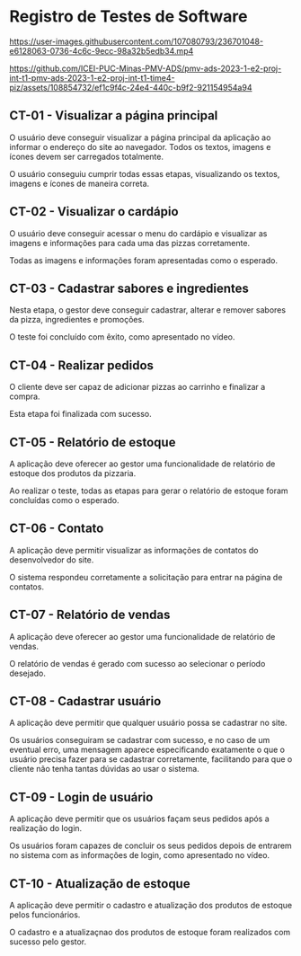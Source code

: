 # Registro de Testes de Software



https://user-images.githubusercontent.com/107080793/236701048-e6128063-0736-4c6c-9ecc-98a32b5edb34.mp4

https://github.com/ICEI-PUC-Minas-PMV-ADS/pmv-ads-2023-1-e2-proj-int-t1-pmv-ads-2023-1-e2-proj-int-t1-time4-piz/assets/108854732/ef1c9f4c-24e4-440c-b9f2-921154954a94


## CT-01 - Visualizar a página principal

O usuário deve conseguir visualizar a página principal da aplicação ao informar o endereço do site ao navegador. Todos os textos, imagens e ícones devem ser carregados totalmente.

O usuário conseguiu cumprir todas essas etapas, visualizando os textos, imagens e ícones de maneira correta.

## CT-02 - Visualizar o cardápio

O usuário deve conseguir acessar o menu do cardápio e visualizar as imagens e informações para cada uma das pizzas corretamente.

Todas as imagens e informações foram apresentadas como o esperado.

## CT-03 - Cadastrar sabores e ingredientes

Nesta etapa, o gestor deve conseguir cadastrar, alterar e remover sabores da pizza, ingredientes e promoções.

O teste foi concluído com êxito, como apresentado no vídeo.

## CT-04 - Realizar pedidos

O cliente deve ser capaz de adicionar pizzas ao carrinho e finalizar a compra. 

Esta etapa foi finalizada com sucesso.

## CT-05 - Relatório de estoque

A aplicação deve oferecer ao gestor uma funcionalidade de relatório de estoque dos produtos da pizzaria.

Ao realizar o teste, todas as etapas para gerar o relatório de estoque foram concluídas como o esperado.

## CT-06 - Contato

A aplicação deve permitir visualizar as informações de contatos do desenvolvedor do site.

O sistema respondeu corretamente a solicitação para entrar na página de contatos.

## CT-07 - Relatório de vendas

A aplicação deve oferecer ao gestor uma funcionalidade de relatório de vendas.

O relatório de vendas é gerado com sucesso ao selecionar o período desejado.

## CT-08 - Cadastrar usuário

A aplicação deve permitir que qualquer usuário possa se cadastrar no site.

Os usuários conseguiram se cadastrar com sucesso, e no caso de um eventual erro, uma mensagem aparece especificando exatamente o que o usuário precisa fazer para se cadastrar corretamente, facilitando para que o cliente não tenha tantas dúvidas ao usar o sistema.

## CT-09 - Login de usuário

A aplicação deve permitir que os usuários façam seus pedidos após a realização do login.

Os usuários foram capazes de concluir os seus pedidos depois de entrarem no sistema com as informações de login, como apresentado no vídeo.

## CT-10 - Atualização de estoque

A aplicação deve permitir o cadastro e atualização dos produtos de estoque pelos funcionários.

O cadastro e a atualizaçnao dos produtos de estoque foram realizados com sucesso pelo gestor.
